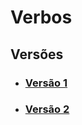 # Verbos
## Versões
- [<h3>Versão 1</h3>](/docs/modeling/lexicos/verbs.md)
- [<h3>Versão 2</h3>](/docs/modeling/lexicos/verbsv2.md)
